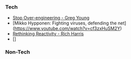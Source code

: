 ### Tech
- [Stop Over-engineering - Greg Young](https://www.youtube.com/watch?v=GRr4xeMn1uU)
- [Mikko Hypponen: Fighting viruses, defending the net] (https://www.youtube.com/watch?v=cf3zxHuSM2Y)
- [Rethinking Reactivity - Rich Harris](https://www.youtube.com/watch?v=AdNJ3fydeao)
- []

### Non-Tech